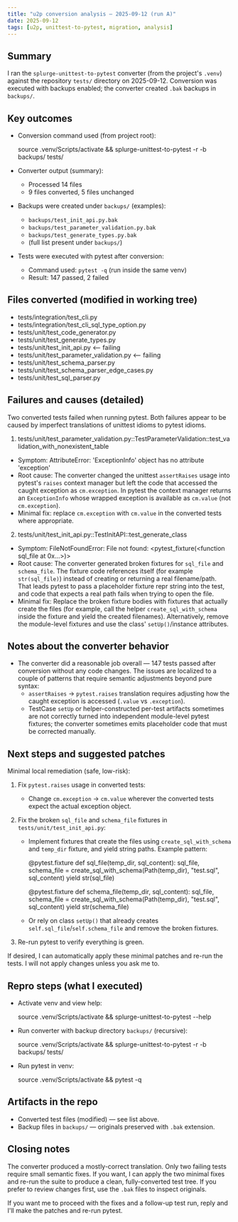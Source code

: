 ```yaml
---
title: "u2p conversion analysis — 2025-09-12 (run A)"
date: 2025-09-12
tags: [u2p, unittest-to-pytest, migration, analysis]
---
```


Summary
-------

I ran the `splurge-unittest-to-pytest` converter (from the project's `.venv`) against the repository `tests/` directory on 2025-09-12. Conversion was executed with backups enabled; the converter created `.bak` backups in `backups/`.

Key outcomes
------------

- Conversion command used (from project root):

  source .venv/Scripts/activate && splurge-unittest-to-pytest -r -b backups/ tests/

- Converter output (summary):
  - Processed 14 files
  - 9 files converted, 5 files unchanged

- Backups were created under `backups/` (examples):
  - `backups/test_init_api.py.bak`
  - `backups/test_parameter_validation.py.bak`
  - `backups/test_generate_types.py.bak`
  - (full list present under `backups/`)

- Tests were executed with pytest after conversion:
  - Command used: `pytest -q` (run inside the same venv)
  - Result: 147 passed, 2 failed


Files converted (modified in working tree)
----------------------------------------

- tests/integration/test_cli.py
- tests/integration/test_cli_sql_type_option.py
- tests/unit/test_code_generator.py
- tests/unit/test_generate_types.py
- tests/unit/test_init_api.py  <-- failing
- tests/unit/test_parameter_validation.py  <-- failing
- tests/unit/test_schema_parser.py
- tests/unit/test_schema_parser_edge_cases.py
- tests/unit/test_sql_parser.py


Failures and causes (detailed)
------------------------------

Two converted tests failed when running pytest. Both failures appear to be caused by imperfect translations of unittest idioms to pytest idioms.

1) tests/unit/test_parameter_validation.py::TestParameterValidation::test_validation_with_nonexistent_table

- Symptom: AttributeError: 'ExceptionInfo' object has no attribute 'exception'
- Root cause: The converter changed the unittest `assertRaises` usage into pytest's `raises` context manager but left the code that accessed the caught exception as `cm.exception`. In pytest the context manager returns an `ExceptionInfo` whose wrapped exception is available as `cm.value` (not `cm.exception`).
- Minimal fix: replace `cm.exception` with `cm.value` in the converted tests where appropriate.


2) tests/unit/test_init_api.py::TestInitAPI::test_generate_class

- Symptom: FileNotFoundError: File not found: <pytest_fixture(<function sql_file at 0x...>)>
- Root cause: The converter generated broken fixtures for `sql_file` and `schema_file`. The fixture code references itself (for example `str(sql_file)`) instead of creating or returning a real filename/path. That leads pytest to pass a placeholder fixture repr string into the test, and code that expects a real path fails when trying to open the file.
- Minimal fix: Replace the broken fixture bodies with fixtures that actually create the files (for example, call the helper `create_sql_with_schema` inside the fixture and yield the created filenames). Alternatively, remove the module-level fixtures and use the class' `setUp()`/instance attributes.


Notes about the converter behavior
---------------------------------

- The converter did a reasonable job overall — 147 tests passed after conversion without any code changes. The issues are localized to a couple of patterns that require semantic adjustments beyond pure syntax:
  - `assertRaises` -> `pytest.raises` translation requires adjusting how the caught exception is accessed (`.value` vs `.exception`).
  - TestCase `setUp` or helper-constructed per-test artifacts sometimes are not correctly turned into independent module-level pytest fixtures; the converter sometimes emits placeholder code that must be corrected manually.


Next steps and suggested patches
--------------------------------

Minimal local remediation (safe, low-risk):

1. Fix `pytest.raises` usage in converted tests:

   - Change `cm.exception` -> `cm.value` wherever the converted tests expect the actual exception object.

2. Fix the broken `sql_file` and `schema_file` fixtures in `tests/unit/test_init_api.py`:

   - Implement fixtures that create the files using `create_sql_with_schema` and `temp_dir` fixture, and yield string paths. Example pattern:

       @pytest.fixture
       def sql_file(temp_dir, sql_content):
           sql_file, schema_file = create_sql_with_schema(Path(temp_dir), "test.sql", sql_content)
           yield str(sql_file)

       @pytest.fixture
       def schema_file(temp_dir, sql_content):
           sql_file, schema_file = create_sql_with_schema(Path(temp_dir), "test.sql", sql_content)
           yield str(schema_file)

   - Or rely on class `setUp()` that already creates `self.sql_file`/`self.schema_file` and remove the broken fixtures.

3. Re-run pytest to verify everything is green.

If desired, I can automatically apply these minimal patches and re-run the tests. I will not apply changes unless you ask me to.


Repro steps (what I executed)
-----------------------------

- Activate venv and view help:

  source .venv/Scripts/activate && splurge-unittest-to-pytest --help

- Run converter with backup directory `backups/` (recursive):

  source .venv/Scripts/activate && splurge-unittest-to-pytest -r -b backups/ tests/

- Run pytest in venv:

  source .venv/Scripts/activate && pytest -q


Artifacts in the repo
---------------------

- Converted test files (modified) — see list above.
- Backup files in `backups/` — originals preserved with `.bak` extension.


Closing notes
-------------

The converter produced a mostly-correct translation. Only two failing tests require small semantic fixes. If you want, I can apply the two minimal fixes and re-run the suite to produce a clean, fully-converted test tree. If you prefer to review changes first, use the `.bak` files to inspect originals.

If you want me to proceed with the fixes and a follow-up test run, reply and I'll make the patches and re-run pytest.
